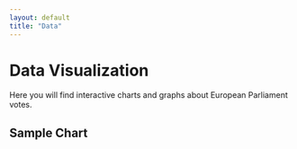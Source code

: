 ```yaml
---
layout: default
title: "Data"
---
```


# Data Visualization

Here you will find interactive charts and graphs about European Parliament votes.

## Sample Chart
<canvas id="myChart"></canvas>

<script src="https://cdn.jsdelivr.net/npm/chart.js"></script>
<script>
    document.addEventListener("DOMContentLoaded", function () {
        const ctx = document.getElementById("myChart").getContext("2d");
        new Chart(ctx, {
            type: "bar",
            data: {
                labels: ["Party A", "Party B", "Party C"],
                datasets: [{
                    label: "Votes",
                    data: [12, 19, 7],
                    backgroundColor: "blue"
                }]
            }
        });
    });
</script>
